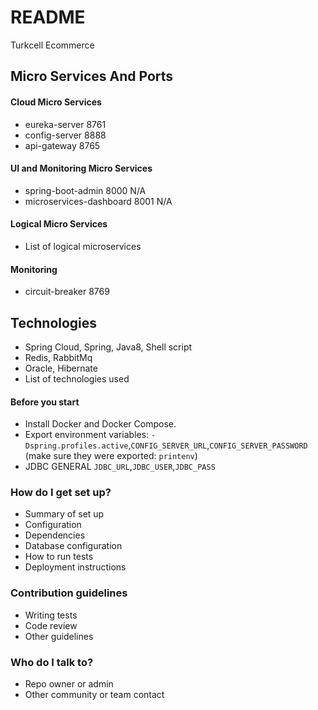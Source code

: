 # README #

Turkcell Ecommerce

## Micro Services And Ports
#### Cloud  Micro Services
* eureka-server 8761
* config-server 8888
* api-gateway 8765

#### UI and Monitoring Micro Services
* spring-boot-admin  8000 N/A
* microservices-dashboard  8001 N/A

#### Logical Micro Services
* List of logical microservices

#### Monitoring
* circuit-breaker 8769

## Technologies ##
* Spring Cloud, Spring, Java8, Shell script
* Redis, RabbitMq
* Oracle, Hibernate
* List of technologies used

#### Before you start
- Install Docker and Docker Compose.
- Export environment variables: `-Dspring.profiles.active`,`CONFIG_SERVER_URL`,`CONFIG_SERVER_PASSWORD` (make sure they were exported: `printenv`)
- JDBC GENERAL `JDBC_URL`,`JDBC_USER`,`JDBC_PASS`

### How do I get set up? ###

* Summary of set up
* Configuration
* Dependencies
* Database configuration
* How to run tests
* Deployment instructions

### Contribution guidelines ###

* Writing tests
* Code review
* Other guidelines

### Who do I talk to? ###

* Repo owner or admin
* Other community or team contact